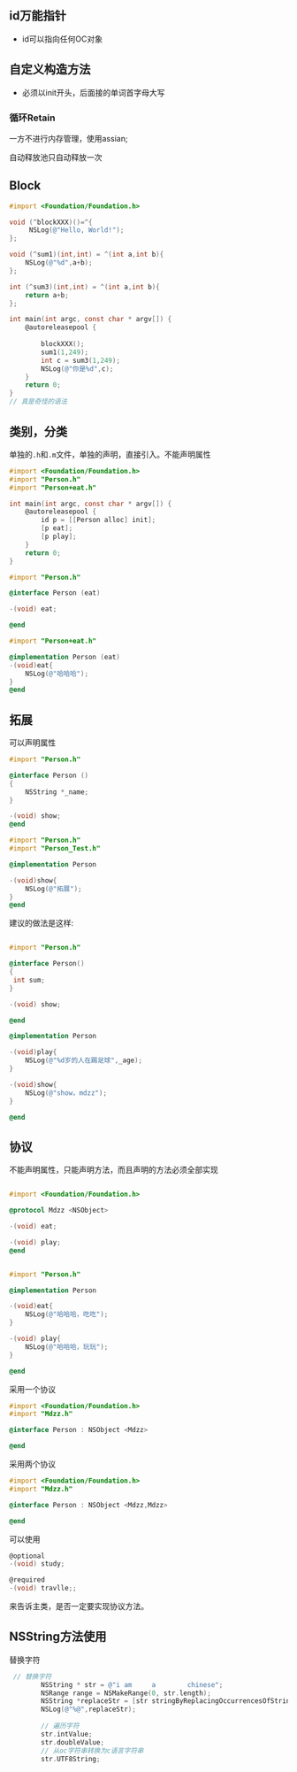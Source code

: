 ## id万能指针

- id可以指向任何OC对象



## 自定义构造方法

- 必须以init开头，后面接的单词首字母大写

### 循环Retain

一方不进行内存管理，使用assian;

自动释放池只自动释放一次

## Block

```objective-c
#import <Foundation/Foundation.h>

void (^blockXXX)()=^{
     NSLog(@"Hello, World!");
};

void (^sum1)(int,int) = ^(int a,int b){
    NSLog(@"%d",a+b);
};

int (^sum3)(int,int) = ^(int a,int b){
    return a+b;
};

int main(int argc, const char * argv[]) {
    @autoreleasepool {
        
        blockXXX();
        sum1(1,249);
        int c = sum3(1,249);
        NSLog(@"你是%d",c);
    }
    return 0;
}
// 真是奇怪的语法
```

## 类别，分类

单独的`.h`和`.m`文件，单独的声明，直接引入。不能声明属性

```objective-c
#import <Foundation/Foundation.h>
#import "Person.h"
#import "Person+eat.h"

int main(int argc, const char * argv[]) {
    @autoreleasepool {
        id p = [[Person alloc] init];
        [p eat];
        [p play];
    }
    return 0;
}
```

```objective-c
#import "Person.h"

@interface Person (eat)

-(void) eat;

@end
```

```objective-c
#import "Person+eat.h"

@implementation Person (eat)
-(void)eat{
    NSLog(@"哈哈哈");
}
@end
```



## 拓展

可以声明属性

```objective-c
#import "Person.h"

@interface Person ()
{
    NSString *_name;
}

-(void) show;
@end

```



```objective-c
#import "Person.h"
#import "Person_Test.h"

@implementation Person

-(void)show{
    NSLog(@"拓展");
}
@end

```

建议的做法是这样:

```objective-c

#import "Person.h"

@interface Person()
{
 int sum;
}

-(void) show;

@end

@implementation Person

-(void)play{
    NSLog(@"%d岁的人在踢足球",_age);
}

-(void)show{
    NSLog(@"show，mdzz");
}

@end
```



## 协议

不能声明属性，只能声明方法，而且声明的方法必须全部实现



```objective-c

#import <Foundation/Foundation.h>

@protocol Mdzz <NSObject>

-(void) eat;

-(void) play;
@end
```

```objective-c

#import "Person.h"

@implementation Person

-(void)eat{
    NSLog(@"哈哈哈，吃吃");
}

-(void) play{
    NSLog(@"哈哈哈，玩玩");
}

@end

```

采用一个协议

```objective-c
#import <Foundation/Foundation.h>
#import "Mdzz.h"

@interface Person : NSObject <Mdzz>

@end
```

采用两个协议

```objective-c
#import <Foundation/Foundation.h>
#import "Mdzz.h"

@interface Person : NSObject <Mdzz,Mdzz>

@end
```

可以使用

```objective-c
@optional
-(void) study;

@required
-(void) travlle;;
```

来告诉主类，是否一定要实现协议方法。



## NSString方法使用

替换字符

```objective-c
 // 替换字符
        NSString * str = @"i am     a        chinese";
        NSRange range = NSMakeRange(0, str.length);
        NSString *replaceStr = [str stringByReplacingOccurrencesOfString:@"\\s+" withString:@" " options:1024 range:range];
        NSLog(@"%@",replaceStr);
        
        // 遍历字符
        str.intValue;
        str.doubleValue;
        // 从oc字符串转换为c语言字符串
        str.UTF8String;
```

